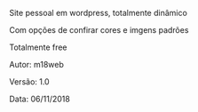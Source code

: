 Site pessoal em wordpress, totalmente dinâmico

Com opções de confirar cores e imgens padrões

Totalmente free

Autor: m18web

Versão: 1.0

Data: 06/11/2018